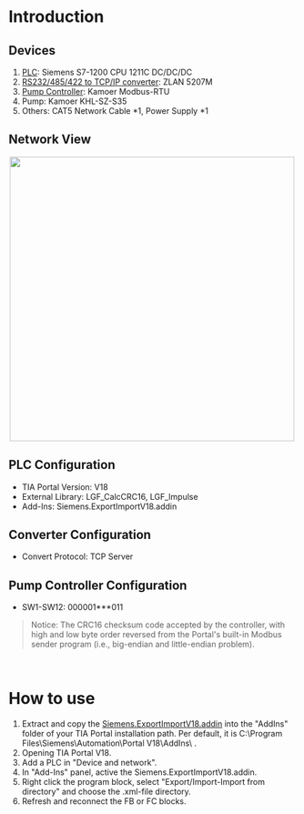 # Introduction
## Devices
1. [PLC](#1): Siemens S7-1200 CPU 1211C DC/DC/DC
2. [RS232/485/422 to TCP/IP converter](#2): ZLAN 5207M
3. [Pump Controller](#3): Kamoer Modbus-RTU
4. Pump: Kamoer KHL-SZ-S35
5. Others: CAT5 Network Cable *1, Power Supply *1

<h2> Network View </h2>
<div align=center>
    <img src="./DviceMap.png" height="500px"/>
</div>

<h2 id="1"> PLC Configuration </h2>

- TIA Portal Version: V18
- External Library: LGF_CalcCRC16, LGF_Impulse
- Add-Ins: Siemens.ExportImportV18.addin

<h2 id="2"> Converter Configuration </h2>

- Convert Protocol: TCP Server

<h2 id="3"> Pump Controller Configuration </h2>

- SW1-SW12: 000001***011
> Notice: The CRC16 checksum code accepted by the controller, with high and low byte order reversed from the Portal's built-in Modbus sender program (i.e., big-endian and little-endian problem).

<br/>

# How to use
1. Extract and copy the [Siemens.ExportImportV18.addin](https://support.industry.siemens.com/cs/attachments/109773999/109773999_TIAV18_Add-In_Export_Import_v100_App.zip) into the "AddIns" folder of your TIA Portal installation path. Per default, it is C:\Program Files\Siemens\Automation\Portal V18\AddIns\ .
2. Opening TIA Portal V18.
3. Add a PLC in "Device and network".
4. In "Add-Ins" panel, active the Siemens.ExportImportV18.addin.
5. Right click the program block, select "Export/Import-Import from directory" and choose the .xml-file directory.
6. Refresh and reconnect the FB or FC blocks.